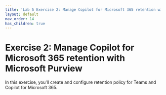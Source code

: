 ```yaml
---
title: 'Lab 5 Exercise 2: Manage Copilot for Microsoft 365 retention with Microsoft Purview'
layout: default
nav_order: 14
has_children: true
---
```


# Exercise 2: Manage Copilot for Microsoft 365 retention with Microsoft Purview

In this exercise, you'll create and configure retention policy for Teams and Copilot for Microsoft 365.
